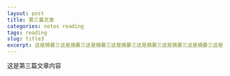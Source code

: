 ```yaml
---
layout: post
title: 第三篇文章
categories: notes reading
tags: reading
slug: title3
excerpt: 这是摘要三这是摘要三这是摘要三这是摘要三这是摘要三这是摘要三这是摘要三这是摘要三这是摘要三这是摘要三这是摘要三这是摘要三这是摘要三这是摘要三这是摘要三这是摘要三这是摘要三这是摘要三
---
```

这是第三篇文章内容
